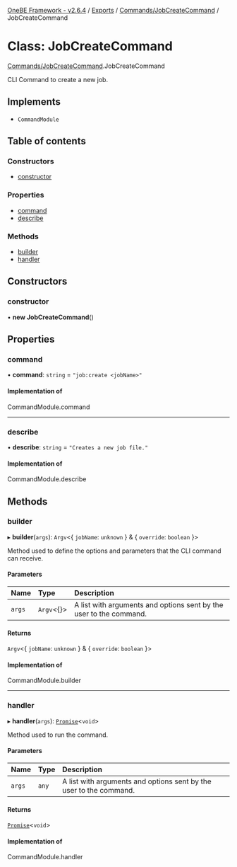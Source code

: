 [OneBE Framework - v2.6.4](../README.md) / [Exports](../modules.md) / [Commands/JobCreateCommand](../modules/Commands_JobCreateCommand.md) / JobCreateCommand

# Class: JobCreateCommand

[Commands/JobCreateCommand](../modules/Commands_JobCreateCommand.md).JobCreateCommand

CLI Command to create a new job.

## Implements

- `CommandModule`

## Table of contents

### Constructors

- [constructor](Commands_JobCreateCommand.JobCreateCommand.md#constructor)

### Properties

- [command](Commands_JobCreateCommand.JobCreateCommand.md#command)
- [describe](Commands_JobCreateCommand.JobCreateCommand.md#describe)

### Methods

- [builder](Commands_JobCreateCommand.JobCreateCommand.md#builder)
- [handler](Commands_JobCreateCommand.JobCreateCommand.md#handler)

## Constructors

### constructor

• **new JobCreateCommand**()

## Properties

### command

• **command**: `string` = `"job:create <jobName>"`

#### Implementation of

CommandModule.command

___

### describe

• **describe**: `string` = `"Creates a new job file."`

#### Implementation of

CommandModule.describe

## Methods

### builder

▸ **builder**(`args`): `Argv`<{ `jobName`: `unknown`  } & { `override`: `boolean`  }\>

Method used to define the options and parameters that the CLI command
can receive.

#### Parameters

| Name | Type | Description |
| :------ | :------ | :------ |
| `args` | `Argv`<{}\> | A list with arguments and options sent by the user to the command. |

#### Returns

`Argv`<{ `jobName`: `unknown`  } & { `override`: `boolean`  }\>

#### Implementation of

CommandModule.builder

___

### handler

▸ **handler**(`args`): [`Promise`]( https://developer.mozilla.org/en-US/docs/Web/JavaScript/Reference/Global_Objects/Promise )<`void`\>

Method used to run the command.

#### Parameters

| Name | Type | Description |
| :------ | :------ | :------ |
| `args` | `any` | A list with arguments and options sent by the user to the command. |

#### Returns

[`Promise`]( https://developer.mozilla.org/en-US/docs/Web/JavaScript/Reference/Global_Objects/Promise )<`void`\>

#### Implementation of

CommandModule.handler
